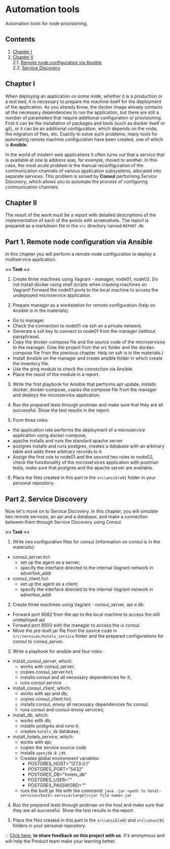 # Automation tools

Automation tools for node provisioning.

## Contents

1. [Chapter I](#chapter-i) 
2. [Chapter II](#chapter-ii) \
   2.1. [Remote node configuration via Ansible](#part-1-remote-node-configuration-via-Ansible) \
   2.2. [Service Discovery](#part-2-service-discovery) 

## Chapter I

When deploying an application on some node, whether it is a production or a test bed, it is necessary to prepare the machine itself for the deployment of the application. As you already know, the docker image already contains all the necessary dependencies to run the application, but there are still a number of parameters that require additional configuration or provisioning. First it can be the installation of packages and tools (such as docker itself or git), or it can be an additional configuration, which depends on the node, the migration of files, etc. Exactly to solve such problems, many tools for automating remote machine configuration have been created, one of which is **Ansible**.

In the world of modern web applications it often turns out that a service that is available at one ip address was, for example, moved to another. In this case, the most acute problem is the manual reconfiguration of the communication channels of various application subsystems, allocated into separate services. This problem is solved by **Consul** performing *Service Discovery*, which allows you to automate the process of configuring communication channels.

## Chapter II

The result of the work must be a report with detailed descriptions of the implementation of each of the points with screenshots. The report is prepared as a markdown file in the `src` directory named `REPORT.MD`.

## Part 1. Remote node configuration via Ansible

In this chapter you will perform a remote node configuration to deploy a multiservice application.

**== Task ==**

1) Create three machines using Vagrant - manager, node01, node02. Do not install docker using shell scripts when creating machines on Vagrant! Forward the node01 ports to the local machine to access the undeployed microservice application.

2) Prepare manager as a workstation for remote configuration (help on Ansible is in the materials).
- Go to manager. 
- Check the connection to node01 via ssh on a private network. 
- Generate a ssh key to connect to node01 from the manager (without passphrase). 
- Copy the docker-compose file and the source code of the microservices to the manager. (Use the project from the src folder and the docker-compose file from the previous chapter. Help on ssh is in the materials.)
- Install Ansible on the manager and create ansible folder in which create the inventory file. 
- Use the ping module to check the connection via Ansible. 
- Place the result of the module in a report.

3) Write the first playbook for Ansible that performs apt update, installs docker, docker-compose, copies the compose file from the manager and deploys the microservice application. 

4) Run the prepared tests through postman and make sure that they are all successful. Show the test results in the report.

5) Form three roles: 
 - the application role performs the deployment of a microservice application using docker-compose,
 - apache installs and runs the standard apache server
 - postgres installs and runs postgres, creates a database with an arbitrary table and adds three arbitrary records to it. 
 - Assign the first role to node01 and the second two roles to node02, check the functionality of the microservices application with postman tests, make sure that postgres and the apache server are available. 

6) Place the files created in this part in the `src\ansible01` folder in your personal repository.

## Part 2. Service Discovery

Now let's move on to Service Discovery. In this chapter, you will simulate two remote services, an api and a database, and make a connection between them through Service Discovery using Consul.

**== Task ==**

1) Write two configuration files for consul (information on consul is in the materials):
- consul_server.hcl:
   - set up the agent as a server;
   - specify the interface directed to the internal Vagrant network in advertise_addr
- consul_client.hcl:
   - set up the agent as a client;
   - specify the interface directed to the internal Vagrant network in advertise_addr 


2) Create three machines using Vagrant - consul_server, api и db. 
- Forward port 8082 from the api to the local machine to access the still undeployed api
- Forward port 8500 with the manager to access the ui consul. 
- Move the pre-built jar file from the source code in `src/services/hotels_service` folder and the prepared configurations for consul to consul_server.

3) Write a playbook for ansible and four roles: 
- install_consul_server, which:
   - works with consul_server;
   - copies consul_server.hcl;
   - installs consul and all necessary dependencies for it;
   - runs consul service
- install_consul_client, which:
   - works with api and db;
   - copies consul_client.hcl;
   - installs consul, envoy all necessary dependencies for consul; 
   - runs consul and consul-envoy services;
- install_db, which:
   - works with db;
   - installs postgres and runs it;
   - creates `hotels_db` database;
- install_hotels_service, which:
   - works with api;
   - copies the service source code
   - installs `openjdk-8-jdk`
   - Creates global environment variables:
      - POSTGRES_HOST="127.0.0.1"
      - POSTGRES_PORT="5432"
      - POSTGRES_DB="hotels_db"
      - POSTGRES_USER="<user name>"
      - POSTGRES_PASSWORD="<user password>"
   - runs the built jar file with the command: `java -jar <path to hotel-service>/hotel-service/target/<jar file name>.jar`

4) Run the prepared tests through postman on the host and make sure that they are all successful. Show the test results in the report.

5) Place the files created in this part in the `src\ansible02` and `src\consul01` folders in your personal repository.

💡 [Click here](https://forms.yandex.ru/cloud/6475b9e02530c22269917318/), **to share feedback on this project with us**. It's anonymous and will help the Product team make your learning better.
